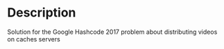 # Description
Solution for the Google Hashcode 2017 problem about distributing videos on caches servers
